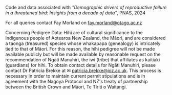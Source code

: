 Code and data associated with _"Demographic drivers of reproductive failure in a threatened bird: Insights from a decade of data"_, PNAS, 2024

For all queries contact Fay Morland on fay.morland@otago.ac.nz

Concerning Pedigree Data:
Hihi are of cultural significance to the Indigenous people of Aotearoa New Zealand, the Māori, and are considered a taonga (treasured) species whose whakapapa (genealogy) is intricately tied to that of Māori. For this reason, the hihi pedigree will not be made available publicly but will be made available by reasonable request on the recommendation of Ngāti Manuhiri, the iwi (tribe) that affiliates as kaitiaki (guardians) for hihi. To obtain contact details for Ngāti Manuhiri, please contact Dr Patricia Brekke at ✉ patricia.brekke@ioz.ac.uk. This process is necessary in order to maintain current permit stipulations and is in agreement with the Nagoya Protocol and NZ's treaty of partnership between the British Crown and Māori, Te Tiriti o Waitangi.


